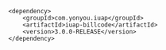 	<dependency>
		<groupId>com.yonyou.iuap</groupId>
    	<artifactId>iuap-billcode</artifactId>
    	<version>3.0.0-RELEASE</version>
	</dependency>
